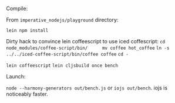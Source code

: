 Compile:

From `imperative_nodejs/playground` directory:


`lein npm install`

Dirty hack to convince lein coffeescript to use iced coffescript:
`cd node_modules/coffee-script/bin/     `
`mv coffee hot_coffee`
`ln -s ../../iced-coffee-script/bin/coffee coffee`
`cd -`

`lein coffeescript`
`lein cljsbuild once bench`

Launch:

`node --harmony-generators out/bench.js` or `iojs out/bench`. iojs is noticeably faster.
